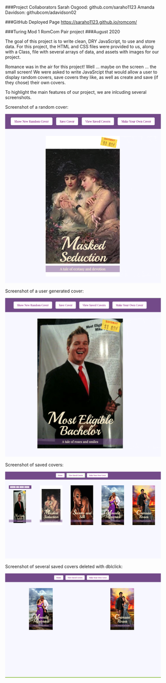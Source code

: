 ###Project Collaborators
Sarah Osgood: github.com/saraho1123
Amanda Davidson: githubcom/adavidson02

###GitHub Deployed Page
https://saraho1123.github.io/romcom/

###Turing Mod 1 RomCom Pair project
###August 2020

The goal of this project is to write clean, DRY JavaScript, to use and store data. For this project, the HTML and CSS files were provided to us, along with a Class, file with several arrays of data, and assets with images for our project.

Romance was in the air for this project! Well ... maybe on the screen ... the small screen! We were asked to write JavaSrcipt that would allow a user to display random covers, save covers they like, as well as create and save (if they chose) their own covers.

To highlight the main features of our project, we are inlcuding several screenshots.

Screenshot of a random cover:

![Screenshot of random cover](project-screenshots/romcom-screenshot-home-view-random-cover.png)

Screenshot of a user generated cover:

![Screenshot of user generated cover](project-screenshots/romcom-screenshot-mike-make-your-own-cover.png)

Screenshot of saved covers:

![Screenshot of saved covers](project-screenshots/romcom-screenshot-saved-view.png)

Screenshot of several saved covers deleted with dblclick:

![Screenshot of several saved covers deleted with dblclick](project-screenshots/romcom-screenshot-saved-view-deleted.png)
